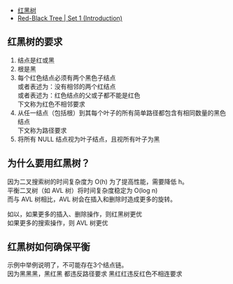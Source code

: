 * [红黑树](https://zh.wikipedia.org/wiki/%E7%BA%A2%E9%BB%91%E6%A0%91)
* [Red-Black Tree | Set 1 (Introduction)](https://www.geeksforgeeks.org/red-black-tree-set-1-introduction-2/)

## 红黑树的要求
1. 结点是红或黑
0.  根是黑
0.  每个红色结点必须有两个黑色子结点  
或者表述为：没有相邻的两个红结点  
或者表述为：红色结点的父或子都不能是红色  
下文称为红色不相邻要求
0.  从任一结点（包括根）到其每个叶子的所有简单路径都包含有相同数量的黑色结点  
下文称为路径要求
0.  将所有 NULL 结点视为叶子结点，且视所有叶子为黑

## 为什么要用红黑树？
因为二叉搜索树的时间复杂度为 O(h) 为了提高性能，需要降低 h。  
平衡二叉树（如 AVL 树）将时间复杂度稳定为 O(log n)  
而与 AVL 树相比，AVL 树会在插入和删除时造成更多的旋转。  

如以，如果更多的插入、删除操作，则红黑树更优  
如果更多的搜索操作，则 AVL 树更优

## 红黑树如何确保平衡
示例中举例说明了，不可能存在3个结点链。  
因为黑黑黑，黑红黑 都违反路径要求
黑红红违反红色不相连要求


